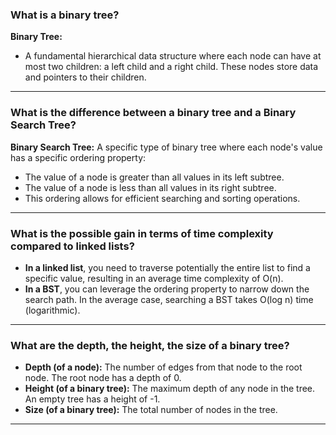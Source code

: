 ### What is a binary tree?
**Binary Tree:**   
- A fundamental hierarchical data structure where each node can have at most two children: a left child and a right child. These nodes store data and pointers to their children.   
***
### What is the difference between a binary tree and a Binary Search Tree?   
**Binary Search Tree:** A specific type of binary tree where each node's value has a specific ordering property:   
- The value of a node is greater than all values in its left subtree.   
- The value of a node is less than all values in its right subtree.   
- This ordering allows for efficient searching and sorting operations.   
***
### What is the possible gain in terms of time complexity compared to linked lists?   
- **In a linked list**, you need to traverse potentially the entire list to find a specific value, resulting in an average time complexity of O(n).   
- **In a BST**, you can leverage the ordering property to narrow down the search path. In the average case, searching a BST takes O(log n) time (logarithmic).   
***
### What are the depth, the height, the size of a binary tree?   
- **Depth (of a node):** The number of edges from that node to the root node. The root node has a depth of 0.   
- **Height (of a binary tree):** The maximum depth of any node in the tree. An empty tree has a height of -1.   
- **Size (of a binary tree):** The total number of nodes in the tree.   
***

